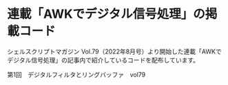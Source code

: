 # 連載「AWKでデジタル信号処理」の掲載コード
シェルスクリプトマガジン Vol.79（2022年8月号）より開始した連載「AWKでデジタル信号処理」の記事内で紹介しているコードを配布しています。

第1回　デジタルフィルタとリングバッファ　vol79

